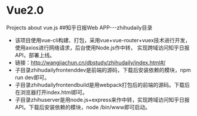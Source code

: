# Vue2.0
Projects about vue.js
##知乎日报Web APP---zhihudaily目录
- 该项目使用vue-cli构建、打包，采用vue+vue-router+vuex技术进行开发，使用axios进行网络请求，后台使用Node.js作中转，
实现跨域访问知乎日报API，部署上线。
- 链接：http://wangjiachun.cn/dbstudy/zhihudaily/index.html#/
- 子目录zhihudailyfrontenddev是前端的源码，下载后安装依赖的模块，npm run dev即可。
- 子目录zhihudailyfrontendbuild是用webpack打包后的前端的源码。下载后在浏览器打开index.html即可。
- 子目录zhihuserver是用node.js+express来作中转，实现跨域访问知乎日报API。下载后安装依赖的模块，node /bin/www即可启动。
